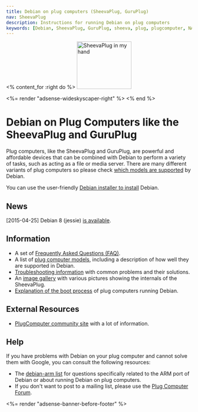 ```yaml
---
title: Debian on plug computers (SheevaPlug, GuruPlug)
nav: SheevaPlug
description: Instructions for running Debian on plug computers
keywords: [Debian, SheevaPlug, GuruPlug, sheeva, plug, plugcomputer, NAS]
---
```


<% content_for :right do %>
<img src = "images/r_sheevaplug_hand.jpg" class="border" alt="SheevaPlug in my hand" width="148" height="129" />

<%= render "adsense-wideskyscaper-right" %>
<% end %>

<h1>Debian on Plug Computers like the SheevaPlug and GuruPlug</h1>

Plug computers, like the SheevaPlug and GuruPlug, are powerful and
affordable devices that can be combined with Debian to perform a variety of
tasks, such as acting as a file or media server.  There are many different
variants of plug computers so please check <a href = "plugs/">which models
are supported</a> by Debian.

You can use the user-friendly <a href = "install/">Debian installer to
install</a> Debian.

<h2>News</h2>

[2015-04-25] Debian 8 (jessie) <a
href="https://www.debian.org/News/2015/20150426">is available</a>.

<h2>Information</h2>

<ul>

<li>A set of <a href = "faq/">Frequently Asked Questions (FAQ)</a>.</li>

<li>A list of <a href = "plugs/">plug computer models</a>, including a
description of how well they are supported in Debian.</li>

<li><a href = "troubleshooting/">Troubleshooting information</a> with common
problems and their solutions.</li>

<li>An <a href = "gallery/">image gallery</a> with various pictures showing
the internals of the SheevaPlug.</li>

<li><a href = "boot/">Explanation of the boot process</a> of plug computers
running Debian.</li>

</ul>

<h2>External Resources</h2>

<ul>

<li><a href = "http://www.plugcomputer.org/">PlugComputer community
site</a> with a lot of information.</li>

</ul>

<h2>Help</h2>

If you have problems with Debian on your plug computer and cannot solve
them with Google, you can consult the following resources:

<ul>

<li>The <a href = "http://lists.debian.org/debian-arm/">debian-arm list</a>
for questions specifically related to the ARM port of Debian or about
running Debian on plug computers.</li>

<li>If you don't want to post to a mailing list, please use the
<a href = "http://www.plugcomputer.org/plugforum/">Plug Computer Forum</a>.</li>

</ul>

<div class="bbf">
<%= render "adsense-banner-before-footer" %>
</div>

